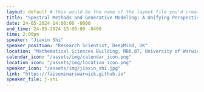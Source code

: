 ```yaml
---
layout: default # this would be the name of the layout file you'd create for events
title: "Spectral Methods and Generative Modeling: A Unifying Perspective"
date: 24-05-2024 14:00:00 -0000
end_time: 24-05-2024 15:00:00 -0400
time: 2:00pm
speaker: "Jiaxin Shi"
speaker_position: "Research Scientist, DeepMind, UK"
location: "Mathematical Sciences Building, MB0.07, University of Warwick, Coventry, UK"
calendar_icon: "/assets/img/calendar_icon.png"
location_icon: "/assets/img/location_icon.png"
speaker_icon: "/assets/img/jiaxin_shi.jpg"
link: "https://faiseminarswarwick.github.io"
speaker_file: j-shi
---
```


